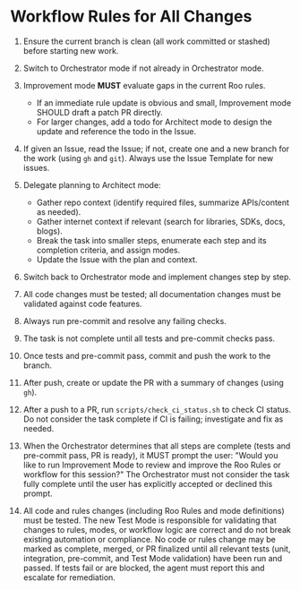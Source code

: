 # Workflow Rules for All Changes

1. Ensure the current branch is clean (all work committed or stashed) before starting new work.
2. Switch to Orchestrator mode if not already in Orchestrator mode.
3. Improvement mode **MUST** evaluate gaps in the current Roo rules.
   - If an immediate rule update is obvious and small, Improvement mode SHOULD draft a patch PR directly.
   - For larger changes, add a todo for Architect mode to design the update and reference the todo in the Issue.
4. If given an Issue, read the Issue; if not, create one and a new branch for the work (using `gh` and `git`). Always use the Issue Template for new issues.
5. Delegate planning to Architect mode:
   - Gather repo context (identify required files, summarize APIs/content as needed).
   - Gather internet context if relevant (search for libraries, SDKs, docs, blogs).
   - Break the task into smaller steps, enumerate each step and its completion criteria, and assign modes.
   - Update the Issue with the plan and context.
6. Switch back to Orchestrator mode and implement changes step by step.
7. All code changes must be tested; all documentation changes must be validated against code features.
8. Always run pre-commit and resolve any failing checks.
9. The task is not complete until all tests and pre-commit checks pass.
10. Once tests and pre-commit pass, commit and push the work to the branch.
11. After push, create or update the PR with a summary of changes (using `gh`).
12. After a push to a PR, run `scripts/check_ci_status.sh` to check CI status. Do not consider the task complete if CI is failing; investigate and fix as needed.

13. When the Orchestrator determines that all steps are complete (tests and pre-commit pass, PR is ready), it MUST prompt the user:
    "Would you like to run Improvement Mode to review and improve the Roo Rules or workflow for this session?"
    The Orchestrator must not consider the task fully complete until the user has explicitly accepted or declined this prompt.

14. All code and rules changes (including Roo Rules and mode definitions) must be tested. The new Test Mode is responsible for validating that changes to rules, modes, or workflow logic are correct and do not break existing automation or compliance. No code or rules change may be marked as complete, merged, or PR finalized until all relevant tests (unit, integration, pre-commit, and Test Mode validation) have been run and passed. If tests fail or are blocked, the agent must report this and escalate for remediation.
